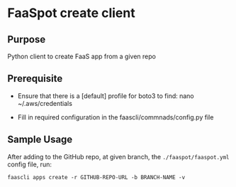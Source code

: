 # FaaSpot create client


## Purpose

Python client to create FaaS app from a given repo


## Prerequisite

- Ensure that there is a [default] profile for boto3 to find: nano ~/.aws/credentials

- Fill in required configuration in the faascli/commnads/config.py file


## Sample Usage

After adding to the GitHub repo, at given branch, the `./faaspot/faaspot.yml` config file, run:

```
faascli apps create -r GITHUB-REPO-URL -b BRANCH-NAME -v
```
